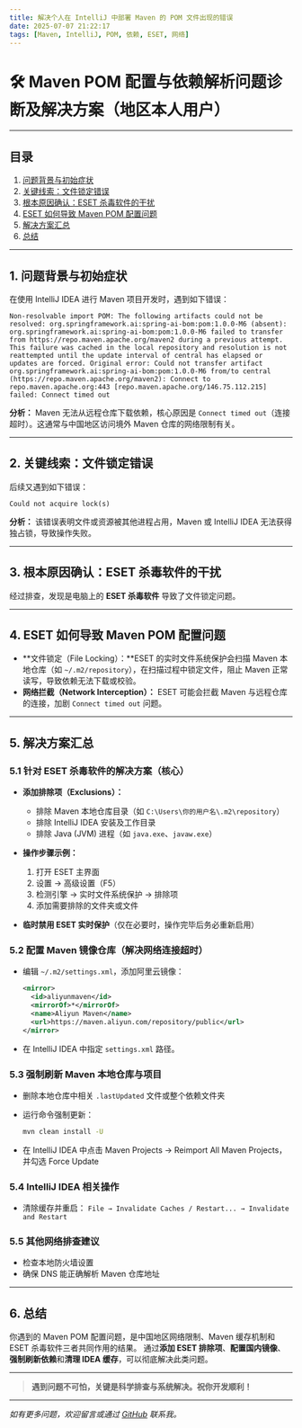 ```yaml
---
title: 解决个人在 IntelliJ 中部署 Maven 的 POM 文件出现的错误
date: 2025-07-07 21:22:17
tags: [Maven, IntelliJ, POM, 依赖, ESET, 网络]
---
```

# 🛠️ Maven POM 配置与依赖解析问题诊断及解决方案（地区本人用户）

---

## 目录

1. [问题背景与初始症状](#问题背景与初始症状)
2. [关键线索：文件锁定错误](#关键线索文件锁定错误)
3. [根本原因确认：ESET 杀毒软件的干扰](#根本原因确认eset-杀毒软件的干扰)
4. [ESET 如何导致 Maven POM 配置问题](#eset-如何导致-maven-pom-配置问题)
5. [解决方案汇总](#解决方案汇总)
6. [总结](#总结)

---

## 1. 问题背景与初始症状

在使用 IntelliJ IDEA 进行 Maven 项目开发时，遇到如下错误：

```
Non-resolvable import POM: The following artifacts could not be resolved: org.springframework.ai:spring-ai-bom:pom:1.0.0-M6 (absent): org.springframework.ai:spring-ai-bom:pom:1.0.0-M6 failed to transfer from https://repo.maven.apache.org/maven2 during a previous attempt. This failure was cached in the local repository and resolution is not reattempted until the update interval of central has elapsed or updates are forced. Original error: Could not transfer artifact org.springframework.ai:spring-ai-bom:pom:1.0.0-M6 from/to central (https://repo.maven.apache.org/maven2): Connect to repo.maven.apache.org:443 [repo.maven.apache.org/146.75.112.215] failed: Connect timed out
```

**分析：**
Maven 无法从远程仓库下载依赖，核心原因是 `Connect timed out`（连接超时）。这通常与中国地区访问境外 Maven 仓库的网络限制有关。

---

## 2. 关键线索：文件锁定错误

后续又遇到如下错误：

```
Could not acquire lock(s)
```

**分析：**
该错误表明文件或资源被其他进程占用，Maven 或 IntelliJ IDEA 无法获得独占锁，导致操作失败。

---

## 3. 根本原因确认：ESET 杀毒软件的干扰

经过排查，发现是电脑上的 **ESET 杀毒软件** 导致了文件锁定问题。

---

## 4. ESET 如何导致 Maven POM 配置问题

- **文件锁定（File Locking）：**ESET 的实时文件系统保护会扫描 Maven 本地仓库（如 `~/.m2/repository`），在扫描过程中锁定文件，阻止 Maven 正常读写，导致依赖无法下载或校验。
- **网络拦截（Network Interception）：**
  ESET 可能会拦截 Maven 与远程仓库的连接，加剧 `Connect timed out` 问题。

---

## 5. 解决方案汇总

### 5.1 针对 ESET 杀毒软件的解决方案（核心）

- **添加排除项（Exclusions）：**

  - 排除 Maven 本地仓库目录（如 `C:\Users\你的用户名\.m2\repository`）
  - 排除 IntelliJ IDEA 安装及工作目录
  - 排除 Java (JVM) 进程（如 `java.exe`、`javaw.exe`）
- **操作步骤示例：**

  1. 打开 ESET 主界面
  2. 设置 → 高级设置（F5）
  3. 检测引擎 → 实时文件系统保护 → 排除项
  4. 添加需要排除的文件夹或文件
- **临时禁用 ESET 实时保护**（仅在必要时，操作完毕后务必重新启用）

### 5.2 配置 Maven 镜像仓库（解决网络连接超时）

- 编辑 `~/.m2/settings.xml`，添加阿里云镜像：

  ```xml
  <mirror>
    <id>aliyunmaven</id>
    <mirrorOf>*</mirrorOf>
    <name>Aliyun Maven</name>
    <url>https://maven.aliyun.com/repository/public</url>
  </mirror>
  ```
- 在 IntelliJ IDEA 中指定 `settings.xml` 路径。

### 5.3 强制刷新 Maven 本地仓库与项目

- 删除本地仓库中相关 `.lastUpdated` 文件或整个依赖文件夹
- 运行命令强制更新：

  ```bash
  mvn clean install -U
  ```
- 在 IntelliJ IDEA 中点击 Maven Projects → Reimport All Maven Projects，并勾选 Force Update

### 5.4 IntelliJ IDEA 相关操作

- 清除缓存并重启：
  `File → Invalidate Caches / Restart... → Invalidate and Restart`

### 5.5 其他网络排查建议

- 检查本地防火墙设置
- 确保 DNS 能正确解析 Maven 仓库地址

---

## 6. 总结

你遇到的 Maven POM 配置问题，是中国地区网络限制、Maven 缓存机制和 ESET 杀毒软件三者共同作用的结果。
通过**添加 ESET 排除项**、**配置国内镜像**、**强制刷新依赖**和**清理 IDEA 缓存**，可以彻底解决此类问题。

---

> **遇到问题不可怕，关键是科学排查与系统解决。祝你开发顺利！**

---

_如有更多问题，欢迎留言或通过 [GitHub](https://github.com/Changhuaishui) 联系我。_

```

```
